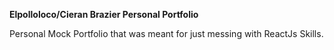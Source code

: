 **Elpolloloco/Cieran Brazier Personal Portfolio**

Personal Mock Portfolio that was meant for just messing with ReactJs Skills.
